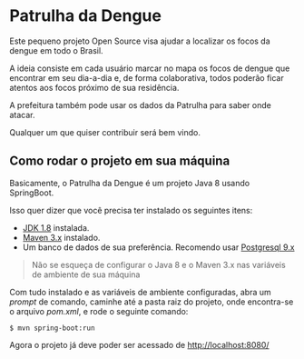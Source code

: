# Patrulha da Dengue 

Este pequeno projeto Open Source visa ajudar a localizar os focos da dengue em todo o Brasil.

A ideia consiste em cada usuário marcar no mapa os focos de dengue que encontrar em seu dia-a-dia e, 
de forma colaborativa, todos poderão ficar atentos aos focos próximo de sua residência.

A prefeitura também pode usar os dados da Patrulha para saber onde atacar.

Qualquer um que quiser contribuir será bem vindo.


## Como rodar o projeto em sua máquina

Basicamente, o Patrulha da Dengue é um projeto Java 8 usando SpringBoot.

Isso quer dizer que você precisa ter instalado os seguintes itens:
 - [JDK 1.8](http://www.oracle.com/technetwork/java/javase/downloads/jdk8-downloads-2133151.html) instalada.
 - [Maven 3.x](https://maven.apache.org/download.cgi) instalado.
 - Um banco de dados de sua preferência. Recomendo usar [Postgresql 9.x](http://www.postgresql.org/download/)

> Não se esqueça de configurar o Java 8 e o Maven 3.x nas variáveis de ambiente de sua máquina

Com tudo instalado e as variáveis de ambiente configuradas, abra um *prompt* de comando, caminhe até a pasta raiz do projeto,
onde encontra-se o arquivo *pom.xml*, e rode o seguinte comando:

```
$ mvn spring-boot:run
```

Agora o projeto já deve poder ser acessado de [http://localhost:8080/](http://localhost:8080/)